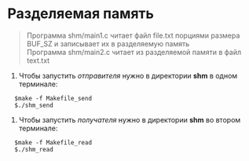 # Разделяемая память
>Программа shm/main1.c читает файл file.txt порциями размера BUF_SZ и записывает их в разделяемую память  
>Программа shm/main2.c читает из разделяемой памяти в файл text.txt  

1. Чтобы запустить *отправителя* нужно в директории **shm** в одном терминале:
``` 
  $make -f Makefile_send  
  $./shm_send  
``` 
1. Чтобы запустить *получателя* нужно в директории **shm** во втором терминале: 
``` 
  $make -f Makefile_read    
  $./shm_read   
```
